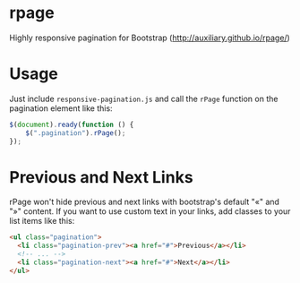 rpage 
=====

Highly responsive pagination for Bootstrap (http://auxiliary.github.io/rpage/)


Usage
=====

Just include `responsive-pagination.js` and call the `rPage` function on the pagination element like this:

```javascript
$(document).ready(function () {
    $(".pagination").rPage();
});
```
    
Previous and Next Links
=======================

rPage won't hide previous and next links with bootstrap's default "«" and "»" content. If you want to use custom text in
your links, add classes to your list items like this:

```html
<ul class="pagination">
  <li class="pagination-prev"><a href="#">Previous</a></li>
  <!-- ... -->
  <li class="pagination-next"><a href="#">Next</a></li>
</ul>
```
